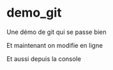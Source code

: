 # demo_git

Une démo de git qui se passe bien

Et maintenant on modifie en ligne

Et aussi depuis la console
